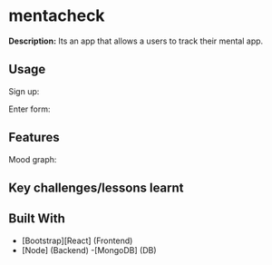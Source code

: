 # mentacheck


<b>Description:</b>
Its an app that allows a users to track their mental app.


## Usage

Sign up: 

Enter form:


## Features

Mood graph:


## Key challenges/lessons learnt


## Built With


- [Bootstrap][React] (Frontend)
- [Node] (Backend)
-[MongoDB] (DB)

